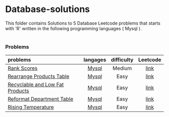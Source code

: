 # Database-solutions
This folder contains Solutions to 5 Database Leetcode problems that starts with 'R' written in the following programming languages ( Mysql ).<br><br>
### Problems ###
|problems|langages|difficulty|Leetcode|
|:-------|:------:|:--------:|:------:|
|[Rank Scores](./Rank%20Scores)|[Mysql](./scripts/database/R/Rank%20Scores/Rank%20Scores.sql)|Medium|[link](https://leetcode.com/problems/rank-scores)|
|[Rearrange Products Table](./Rearrange%20Products%20Table)|[Mysql](./scripts/database/R/Rearrange%20Products%20Table/Rearrange%20Products%20Table.sql)|Easy|[link](https://leetcode.com/problems/rearrange-products-table)|
|[Recyclable and Low Fat Products](./Recyclable%20and%20Low%20Fat%20Products)|[Mysql](./scripts/database/R/Recyclable%20and%20Low%20Fat%20Products/Recyclable%20and%20Low%20Fat%20Products.sql)|Easy|[link](https://leetcode.com/problems/recyclable-and-low-fat-products)|
|[Reformat Department Table](./Reformat%20Department%20Table)|[Mysql](./scripts/database/R/Reformat%20Department%20Table/Reformat%20Department%20Table.sql)|Easy|[link](https://leetcode.com/problems/reformat-department-table)|
|[Rising Temperature](./Rising%20Temperature)|[Mysql](./scripts/database/R/Rising%20Temperature/Rising%20Temperature.sql)|Easy|[link](https://leetcode.com/problems/rising-temperature)|